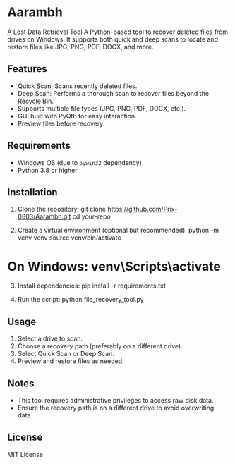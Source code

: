# Aarambh
A Lost Data Retrieval Tool
A Python-based tool to recover deleted files from drives on Windows. It supports both quick and deep scans to locate and restore files like JPG, PNG, PDF, DOCX, and more.

## Features
- Quick Scan: Scans recently deleted files.
- Deep Scan: Performs a thorough scan to recover files beyond the Recycle Bin.
- Supports multiple file types (JPG, PNG, PDF, DOCX, etc.).
- GUI built with PyQt6 for easy interaction.
- Preview files before recovery.

## Requirements
- Windows OS (due to `pywin32` dependency)
- Python 3.8 or higher

## Installation
1. Clone the repository: git clone https://github.com/Prix-0803/Aarambh.git cd your-repo

2. Create a virtual environment (optional but recommended): python -m venv venv source venv/bin/activate 

# On Windows: venv\Scripts\activate

3. Install dependencies: pip install -r requirements.txt

4. Run the script: python file_recovery_tool.py


## Usage
1. Select a drive to scan.
2. Choose a recovery path (preferably on a different drive).
3. Select Quick Scan or Deep Scan.
4. Preview and restore files as needed.

## Notes
- This tool requires administrative privileges to access raw disk data.
- Ensure the recovery path is on a different drive to avoid overwriting data.

## License
MIT License